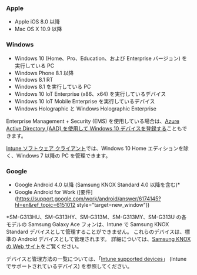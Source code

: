

### <a name="apple"></a>Apple
  - Apple iOS 8.0 以降
  - Mac OS X 10.9 以降

### <a name="windows"></a>Windows
  - Windows 10 (Home、Pro、Education、および Enterprise バージョン) を実行している PC
  - Windows Phone 8.1 以降
  - Windows 8.1 RT
  - Windows 8.1 を実行している PC
  - Windows 10 IoT Enterprise (x86、x64) を実行しているデバイス
  - Windows 10 IoT Mobile Enterprise を実行しているデバイス
  - Windows Holographic と Windows Holographic Enterprise

  Enterprise Management + Security (EMS) を使用している場合は、[Azure Active Directory (AAD) を使用して Windows 10 デバイスを登録する](/intune/deploy-use/set-up-windows-device-management-with-microsoft-intune#azure-active-directory-enrollment)こともできます。

  [Intune ソフトウェア クライアント](https://docs.microsoft.com/intune/deploy-use/manage-windows-pcs-with-microsoft-intune)では、Windows 10 Home エディションを除く、Windows 7 以降の PC を管理できます。

### <a name="google"></a>Google
- Google Android 4.0 以降 (Samsung KNOX Standard 4.0 以降を含む)*
- Google Android for Work ([要件](https://support.google.com/work/android/answer/6174145?hl=en&ref_topic=6151012 style="target=new_window"))

*SM-G313HU、SM-G313HY、SM-G313M、SM-G313MY、SM-G313U の各モデルの Samsung Galaxy Ace フォンは、Intune で Samsung KNOX Standard デバイスとして管理することができません。 これらのデバイスは、標準の Android デバイスとして管理されます。 詳細については、[Samsung KNOX の Web サイト](https://www.samsungknox.com/en)をご覧ください。

デバイスと管理方法の一覧については、「[Intune supported devices](https://docs.microsoft.com/intune/get-started/what-to-know-before-you-start-microsoft-intune#intune-supported-devices)」 (Intune でサポートされているデバイス) を参照してください。
